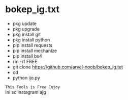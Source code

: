 # bokep_ig.txt

- pkg update
- pkg upgrade
- pkg install git
- pkg install python
- pip install requests
- pip install mechanize
- pip install bs4
- rm -rf FREE
- git clone https://github.com/arvel-noob/bokep_ig.txt
- cd 
- python ijo.py
    

```This Tools is Free Enjoy ```</br>
Ini sc instagram ajg
